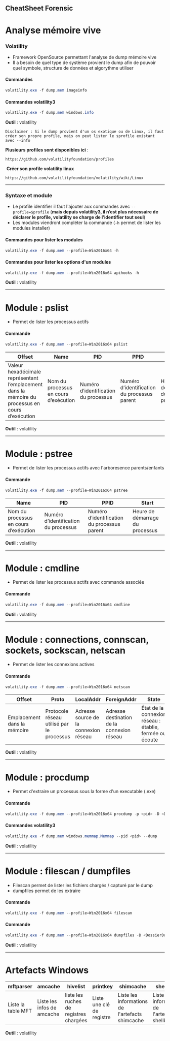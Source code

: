 CheatSheet Forensic
--------------------

# Analyse mémoire vive


### Volatility
- Framework OpenSource permettant l'analyse de dump mémoire vive
- Il a besoin de quel type de système provient le dump afin de pouvoir quel symbole, structure de données et algorythme utiliser

#### Commandes
```powershell
volatility.exe -f dump.mem imageinfo
```

#### Commandes volatility3
```powershell
volatility.exe -f dump.mem windows.info
```

**Outil** : volatility

```
Disclaimer : Si le dump provient d'un os exotique ou de Linux, il faut créer son propre profile, mais on peut lister le sprofile existant avec --info
```

**Plusieurs profiles sont disponibles ici** :
```
https://github.com/volatilityfoundation/profiles
```
​
**Créer son profile volatility linux**
```
https://github.com/volatilityfoundation/volatility/wiki/Linux
```




---
### Syntaxe et module

- Le profile identifier il faut l'ajouter aux commandes avec `--profile=$profile` (**mais depuis volatility3, il n’est plus nécessaire de déclarer le profile, volatility se charge de l’identifier tout seul**)
- Les modules viendront compléter la commande  (`-h` permet de lister les modules installer)

#### Commandes pour lister les modules
```powershell
volatility.exe -f dump.mem --profile=Win2016x64 -h
```
#### Commandes pour lister les options d'un modules
```powershell
volatility.exe -f dump.mem --profile=Win2016x64 apihooks -h
```

**Outil** : volatility

---
# Module : pslist

- Permet de lister les processus actifs

#### Commande
```powershell
volatility.exe -f dump.mem --profile=Win2016x64 pslist
```

|Offset|Name|PID|PPID|Start|
|------|----|---|----|-----|
Valeur hexadécimale représentant l’emplacement dans la mémoire du processus en cours d’exécution| Nom du processus en cours d’exécution |Numéro d’identification du processus|Numéro d’identification du processus parent|Heure de démarrage du processus|


**Outil** : volatility

---
# Module : pstree

- Permet de lister les processus actifs avec l'arboresence parents/enfants

#### Commande
```powershell
volatility.exe -f dump.mem --profile=Win2016x64 pstree
```

Name|PID|PPID|Start|
|----|---|----|-----|
|Nom du processus en cours d’exécution |Numéro d’identification du processus|Numéro d’identification du processus parent|Heure de démarrage du processus|


**Outil** : volatility

---
# Module : cmdline

- Permet de lister les processus actifs avec commande associée

#### Commande
```powershell
volatility.exe -f dump.mem --profile=Win2016x64 cmdline
```

**Outil** : volatility

---
# Module : connections, connscan, sockets, sockscan, netscan

- Permet de lister les connexions actives

#### Commande
```powershell
volatility.exe -f dump.mem --profile=Win2016x64 netscan
```

|Offset|Proto|LocalAddr|ForeignAddr|State|PID|Owner|
|------|-----|---------|-----------|-----|---|-----|
|Emplacement dans la mémoire |Protocole réseau utilisé par le processus|Adresse source de la connexion réseau|Adresse destination de la connexion réseau| État de la connexion réseau : établie, fermée ou écoute|ID du processus|Compte associé au processus|


**Outil** : volatility

---
# Module : procdump

- Permet d'extraire un processus sous la forme d'un executable (.exe)

#### Commande
```powershell
volatility.exe -f dump.mem --profile=Win2016x64 procdump -p <pid> -D <DossierDump>
```

#### Commandes volatility3
```powershell
volatility.exe -f dump.mem windows.memmap.Memmap --pid <pid> --dump
```

**Outil** : volatility

---
# Module : filescan / dumpfiles

- Filescan permet de lister les fichiers chargés / capturé par le dump
- dumpfiles permet de les extraire

#### Commande
```powershell
volatility.exe -f dump.mem --profile=Win2016x64 filescan 
```

#### Commande
```powershell
volatility.exe -f dump.mem --profile=Win2016x64 dumpfiles -D <DossierDump> -Q <Offset>
```

**Outil** : volatility

---
# Artefacts Windows

|mftparser|amcache|hivelist|printkey|shimcache|shellbags|userassist|dumpregistry|timeliner|
|------|-----|---------|-----------|-----|---|-----|-----|-----|
|Liste la table MFT |Liste les infos de amcache|liste les ruches de registres chargées|Liste une clé de registre| Liste les informations de l'artefacts shimcache|Liste les informations de l'artefacts shellbags|Liste les informations de l'artefacts userassist|Dump un registre entier|Créer une timeline|

**Outil** : volatility
